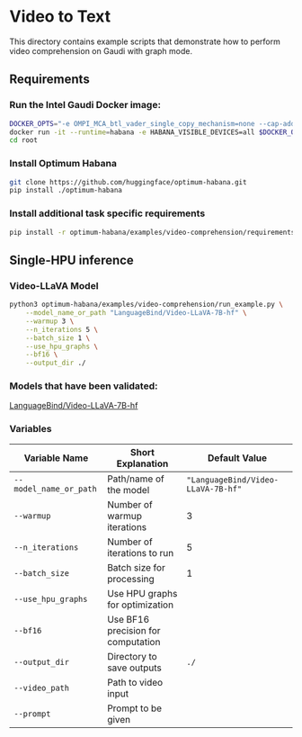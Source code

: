 # Video to Text

This directory contains example scripts that demonstrate how to perform video comprehension on Gaudi with graph mode.

## Requirements

### Run the Intel Gaudi Docker image:

```sh
DOCKER_OPTS="-e OMPI_MCA_btl_vader_single_copy_mechanism=none --cap-add=sys_nice --net=host --ipc=host"
docker run -it --runtime=habana -e HABANA_VISIBLE_DEVICES=all $DOCKER_OPTS vault.habana.ai/gaudi-docker/1.20.0/ubuntu22.04/habanalabs/pytorch-installer-2.6.0:latest
cd root
```

### Install Optimum Habana

```sh
git clone https://github.com/huggingface/optimum-habana.git
pip install ./optimum-habana
```

### Install additional task specific requirements

```sh
pip install -r optimum-habana/examples/video-comprehension/requirements.txt
```

## Single-HPU inference

### Video-LLaVA Model

```sh
python3 optimum-habana/examples/video-comprehension/run_example.py \
    --model_name_or_path "LanguageBind/Video-LLaVA-7B-hf" \
    --warmup 3 \
    --n_iterations 5 \
    --batch_size 1 \
    --use_hpu_graphs \
    --bf16 \
    --output_dir ./
```

### Models that have been validated:
[LanguageBind/Video-LLaVA-7B-hf](https://huggingface.co/LanguageBind/Video-LLaVA-7B-hf)

### Variables

| Variable Name                  | Short Explanation                        | Default Value                     |
|--------------------------------|------------------------------------------|-----------------------------------|
| `--model_name_or_path`         | Path/name of the model                   | `"LanguageBind/Video-LLaVA-7B-hf"`|
| `--warmup`                     | Number of warmup iterations              | 3                                 |
| `--n_iterations`               | Number of iterations to run              | 5                                 |
| `--batch_size`                 | Batch size for processing                | 1                                 |
| `--use_hpu_graphs`             | Use HPU graphs for optimization          |                                   |
| `--bf16`                       | Use BF16 precision for computation       |                                   |
| `--output_dir`                 | Directory to save outputs                | `./`                              |
| `--video_path`                 | Path to video input                      |                                   |
| `--prompt`                     | Prompt to be given                       |                                   |
